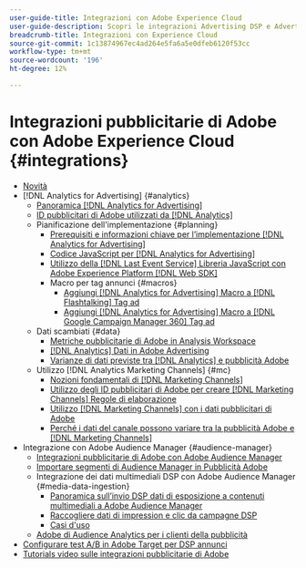 ```yaml
---
user-guide-title: Integrazioni con Adobe Experience Cloud
user-guide-description: Scopri le integrazioni Advertising DSP e Advertising Search con altri prodotti e servizi Adobe Experience Cloud.
breadcrumb-title: Integrazioni con Experience Cloud
source-git-commit: 1c13874967ec4ad264e5fa6a5e0dfeb6120f53cc
workflow-type: tm+mt
source-wordcount: '196'
ht-degree: 12%

---
```



# Integrazioni pubblicitarie di Adobe con Adobe Experience Cloud {#integrations}

<!--  ADD LATER: and Adobe Experience Platform -->

+ [Novità](/help/integrations/home.md)
+ [!DNL Analytics for Advertising] {#analytics}
   + [Panoramica [!DNL Analytics for Advertising]](/help/integrations/analytics/overview.md)
   + [ID pubblicitari di Adobe utilizzati da [!DNL Analytics]](/help/integrations/analytics/ids.md)
   + Pianificazione dell&#39;implementazione {#planning}
      + [Prerequisiti e informazioni chiave per l’implementazione [!DNL Analytics for Advertising]](/help/integrations/analytics/prerequisites.md)
      + [Codice JavaScript per [!DNL Analytics for Advertising]](/help/integrations/analytics/javascript.md)
      + [Utilizzo della [!DNL Last Event Service] Libreria JavaScript con Adobe Experience Platform [!DNL Web SDK]](/help/integrations/analytics/web-sdk.md)
      + Macro per tag annunci {#macros}
         + [Aggiungi [!DNL Analytics for Advertising] Macro a [!DNL Flashtalking] Tag ad](/help/integrations/analytics/macros-flashtalking.md)
         + [Aggiungi [!DNL Analytics for Advertising] Macro a [!DNL Google Campaign Manager 360] Tag ad](/help/integrations/analytics/macros-google-campaign-manager.md)
   + Dati scambiati {#data}
      + [Metriche pubblicitarie di Adobe in Analysis Workspace](/help/integrations/analytics/advertising-metrics-in-analytics.md)
      + [[!DNL Analytics] Dati in Adobe Advertising](/help/integrations/analytics/analytics-data-in-advertising.md)
      + [Varianze di dati previste tra [!DNL Analytics] e pubblicità Adobe](/help/integrations/analytics/data-variances.md)
   + Utilizzo [!DNL Analytics Marketing Channels] {#mc}
      + [Nozioni fondamentali di [!DNL Marketing Channels]](/help/integrations/analytics/marketing-channels/mc-overview.md)
      + [Utilizzo degli ID pubblicitari di Adobe per creare [!DNL Marketing Channels] Regole di elaborazione](/help/integrations/analytics/marketing-channels/mc-ids.md)
      + [Utilizzo [!DNL Marketing Channels] con i dati pubblicitari di Adobe](/help/integrations/analytics/marketing-channels/mc-ac-data.md)
      + [Perché i dati del canale possono variare tra la pubblicità Adobe e [!DNL Marketing Channels]](/help/integrations/analytics/marketing-channels/mc-data-variances.md)
+ Integrazione con Adobe Audience Manager {#audience-manager}
   + [Integrazioni pubblicitarie di Adobe con Adobe Audience Manager](/help/integrations/audience-manager/overview.md)
   + [Importare segmenti di Audience Manager in Pubblicità Adobe](/help/integrations/audience-manager/import-audiences.md)
   + Integrazione dei dati multimediali DSP con Adobe Audience Manager {#media-data-ingestion}
      + [Panoramica sull’invio DSP dati di esposizione a contenuti multimediali a Adobe Audience Manager](/help/integrations/audience-manager/media-data-integration/overview.md)
      + [Raccogliere dati di impression e clic da campagne DSP](/help/integrations/audience-manager/media-data-integration/collect.md)
      + [Casi d&#39;uso](/help/integrations/audience-manager/media-data-integration/use-cases.md)
   + [Adobe di Audience Analytics per i clienti della pubblicità](/help/integrations/audience-manager/audience-analytics.md)
+ [Configurare test A/B in Adobe Target per DSP annunci](/help/integrations/target/overview-ab-tests.md)
+ [Tutorials video sulle integrazioni pubblicitarie di Adobe](https://experienceleague.adobe.com/docs/advertising-cloud-learn/tutorials/overview.html)<!-- rename if the tutorials TOC structure changes -->
